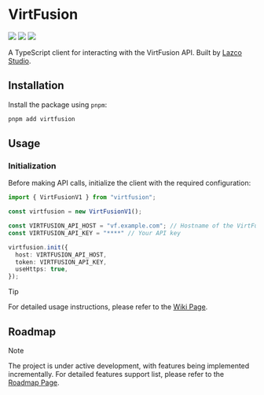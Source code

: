 # VirtFusion
![](https://img.shields.io/npm/v/virtfusion.svg?color=blue) ![](https://img.shields.io/npm/l/virtfusion.svg?color=e3e3e3) ![](https://img.shields.io/npm/last-update/virtfusion.svg)

A TypeScript client for interacting with the VirtFusion API. Built by [Lazco Studio](https://github.com/Lazco-Studio).

## Installation
Install the package using `pnpm`:
```bash
pnpm add virtfusion
```

## Usage

### Initialization
Before making API calls, initialize the client with the required configuration:
```ts
import { VirtFusionV1 } from "virtfusion";

const virtfusion = new VirtFusionV1();

const VIRTFUSION_API_HOST = "vf.example.com"; // Hostname of the VirtFusion API server
const VIRTFUSION_API_KEY = "****" // Your API key

virtfusion.init({
  host: VIRTFUSION_API_HOST,
  token: VIRTFUSION_API_KEY,
  useHttps: true,
});
```

> [!TIP]
> For detailed usage instructions, please refer to the [Wiki Page](https://github.com/Lazco-Studio/VirtFusion/wiki).

## Roadmap
> [!NOTE]
> The project is under active development, with features being implemented incrementally. For detailed features support list, please refer to the [Roadmap Page](https://github.com/Lazco-Studio/VirtFusion/wiki/Roadmap).